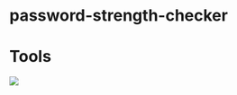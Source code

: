 # password-strength-checker

# Tools

  <a href="https://skillicons.dev">
    <img src="https://skillicons.dev/icons?i=html,bootstrap,jquery,javascript" />
  </a>

  

